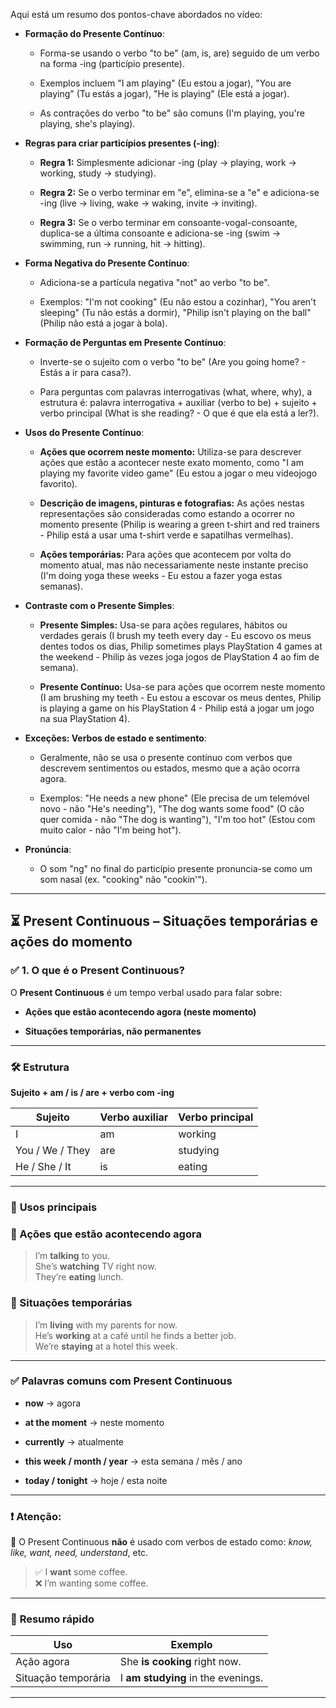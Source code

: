 
Aqui está um resumo dos pontos-chave abordados no vídeo:

- **Formação do Presente Contínuo**:
    
    - Forma-se usando o verbo "to be" (am, is, are) seguido de um verbo na forma -ing (particípio presente).
        
    - Exemplos incluem "I am playing" (Eu estou a jogar), "You are playing" (Tu estás a jogar), "He is playing" (Ele está a jogar).
        
    - As contrações do verbo "to be" são comuns (I'm playing, you're playing, she's playing).
        
- **Regras para criar particípios presentes (-ing)**:
    
    - **Regra 1:** Simplesmente adicionar -ing (play -> playing, work -> working, study -> studying).
        
    - **Regra 2:** Se o verbo terminar em "e", elimina-se a "e" e adiciona-se -ing (live -> living, wake -> waking, invite -> inviting).
        
    - **Regra 3:** Se o verbo terminar em consoante-vogal-consoante, duplica-se a última consoante e adiciona-se -ing (swim -> swimming, run -> running, hit -> hitting).
        
- **Forma Negativa do Presente Contínuo**:
    
    - Adiciona-se a partícula negativa "not" ao verbo "to be".
        
    - Exemplos: "I'm not cooking" (Eu não estou a cozinhar), "You aren't sleeping" (Tu não estás a dormir), "Philip isn't playing on the ball" (Philip não está a jogar à bola).
        
- **Formação de Perguntas em Presente Contínuo**:
    
    - Inverte-se o sujeito com o verbo "to be" (Are you going home? - Estás a ir para casa?).
        
    - Para perguntas com palavras interrogativas (what, where, why), a estrutura é: palavra interrogativa + auxiliar (verbo to be) + sujeito + verbo principal (What is she reading? - O que é que ela está a ler?).
        
- **Usos do Presente Contínuo**:
    
    - **Ações que ocorrem neste momento:** Utiliza-se para descrever ações que estão a acontecer neste exato momento, como "I am playing my favorite video game" (Eu estou a jogar o meu videojogo favorito).
        
    - **Descrição de imagens, pinturas e fotografias:** As ações nestas representações são consideradas como estando a ocorrer no momento presente (Philip is wearing a green t-shirt and red trainers - Philip está a usar uma t-shirt verde e sapatilhas vermelhas).
        
    - **Ações temporárias:** Para ações que acontecem por volta do momento atual, mas não necessariamente neste instante preciso (I'm doing yoga these weeks - Eu estou a fazer yoga estas semanas).
        
- **Contraste com o Presente Simples**:
    
    - **Presente Simples:** Usa-se para ações regulares, hábitos ou verdades gerais (I brush my teeth every day - Eu escovo os meus dentes todos os dias, Philip sometimes plays PlayStation 4 games at the weekend - Philip às vezes joga jogos de PlayStation 4 ao fim de semana).
        
    - **Presente Contínuo:** Usa-se para ações que ocorrem neste momento (I am brushing my teeth - Eu estou a escovar os meus dentes, Philip is playing a game on his PlayStation 4 - Philip está a jogar um jogo na sua PlayStation 4).
        
- **Exceções: Verbos de estado e sentimento**:
    
    - Geralmente, não se usa o presente contínuo com verbos que descrevem sentimentos ou estados, mesmo que a ação ocorra agora.
        
    - Exemplos: "He needs a new phone" (Ele precisa de um telemóvel novo - não "He's needing"), "The dog wants some food" (O cão quer comida - não "The dog is wanting"), "I'm too hot" (Estou com muito calor - não "I'm being hot").
        
- **Pronúncia**:
    
    - O som "ng" no final do particípio presente pronuncia-se como um som nasal (ex. "cooking" não "cookin'").

---

## ⏳ **Present Continuous – Situações temporárias e ações do momento**

### ✅ **1. O que é o Present Continuous?**

O **Present Continuous** é um tempo verbal usado para falar sobre:

- **Ações que estão acontecendo agora (neste momento)**
    
- **Situações temporárias, não permanentes**
    

---

### 🛠️ **Estrutura**

**Sujeito + am / is / are + verbo com -ing**

|Sujeito|Verbo auxiliar|Verbo principal|
|---|---|---|
|I|am|working|
|You / We / They|are|studying|
|He / She / It|is|eating|

---

### 📍 **Usos principais**

### 🔹 Ações que estão acontecendo **agora**

> I’m **talking** to you.  
> She’s **watching** TV right now.  
> They’re **eating** lunch.

### 🔹 Situações **temporárias**

> I’m **living** with my parents for now.  
> He’s **working** at a café until he finds a better job.  
> We’re **staying** at a hotel this week.

---

### ✅ **Palavras comuns com Present Continuous**

- **now** → agora
    
- **at the moment** → neste momento
    
- **currently** → atualmente
    
- **this week / month / year** → esta semana / mês / ano
    
- **today / tonight** → hoje / esta noite
    

---

### ❗ Atenção:

🔸 O Present Continuous **não** é usado com verbos de estado como: _know, like, want, need, understand_, etc.

> ✅ I **want** some coffee.  
> ❌ I’m wanting some coffee.

---

### 🎯 **Resumo rápido**

|Uso|Exemplo|
|---|---|
|Ação agora|She **is cooking** right now.|
|Situação temporária|I **am studying** in the evenings.|

---

